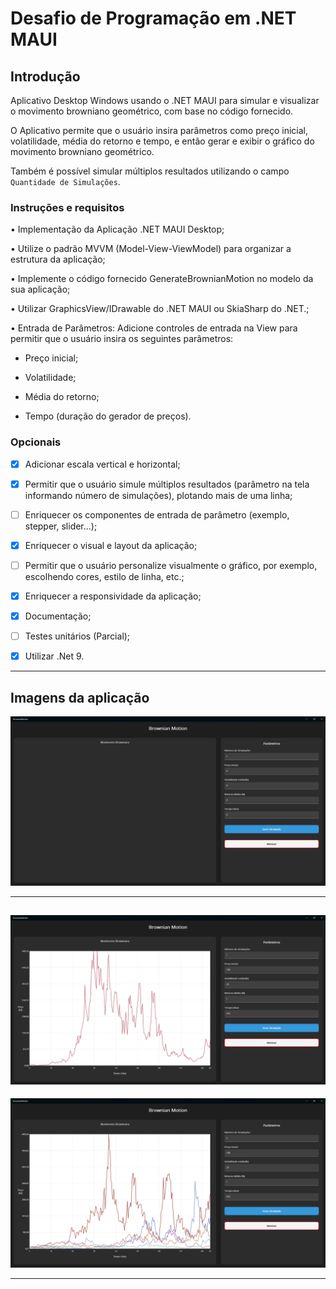 # Desafio de Programação em .NET MAUI

## Introdução

Aplicativo Desktop Windows usando o .NET MAUI para simular e visualizar o movimento browniano geométrico, com base no código fornecido.

O Aplicativo permite que o usuário insira parâmetros como preço inicial, volatilidade, média do retorno e tempo, e então gerar e exibir o gráfico do movimento browniano geométrico.

Também é possível simular múltiplos resultados utilizando o campo `Quantidade de Simulações`.

### Instruções e requisitos

• Implementação da Aplicação .NET MAUI Desktop;

• Utilize o padrão MVVM (Model-View-ViewModel) para organizar a estrutura da aplicação;

• Implemente o código fornecido GenerateBrownianMotion no modelo da sua aplicação;

• Utilizar GraphicsView/IDrawable do .NET MAUI ou SkiaSharp do .NET.;

• Entrada de Parâmetros: Adicione controles de entrada na View para permitir que o usuário insira os seguintes parâmetros:
 
- Preço inicial;

- Volatilidade;

- Média do retorno;

- Tempo (duração do gerador de preços).

### Opcionais

- [x] Adicionar escala vertical e horizontal;

- [x] Permitir que o usuário simule múltiplos resultados (parâmetro na tela informando
número de simulações), plotando mais de uma linha;

- [ ] Enriquecer os componentes de entrada de parâmetro (exemplo, stepper, slider...);

- [x] Enriquecer o visual e layout da aplicação;

- [ ] Permitir que o usuário personalize visualmente o gráfico, por exemplo, escolhendo cores, estilo de linha, etc.;

- [x] Enriquecer a responsividade da aplicação;

- [x] Documentação;

- [ ] Testes unitários (Parcial);

- [x] Utilizar .Net 9.

---

## Imagens da aplicação

![Inicio](docs/assets/Captura%20de%20tela%202025-09-05%20121145.png)

---

![Apenas 1 simulação](docs/assets/Captura%20de%20tela%202025-09-05%20120515.png)
---

![Múltiplas simulações](docs/assets/Captura%20de%20tela%202025-09-05%20120545.png)

---